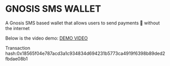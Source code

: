# GNOSIS SMS WALLET 

A Gnosis SMS based wallet that allows users to send payments 💸  without the internet 

Below is the video demo: 
[DEMO VIDEO](https://www.loom.com/share/f8d2f9d36f6b418a86b6847f7d6e04da?sid=9dfb485d-57d5-466b-8d75-53a9d34892ff)

Transaction hash:0x18565f04e787acd3a1c934834d694231b5773ca4919f6398b89ded2fbdae08b1





